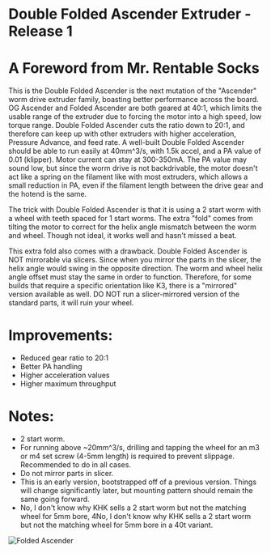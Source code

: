 # Double Folded Ascender Extruder - Release 1

# A Foreword from Mr. Rentable Socks

This is the Double Folded Ascender is the next mutation of the "Ascender" worm drive extruder family, boasting better performance across the board. OG Ascender and Folded Ascender are both geared at 40:1, which limits the usable range of the extruder due to forcing the motor into a high speed, low torque range. Double Folded Ascender cuts the ratio down to 20:1, and therefore can keep up with other extruders with higher acceleration, Pressure Advance, and feed rate. A well-built Double Folded Ascender should be able to run easily at 40mm^3/s, with 1.5k accel, and a PA value of 0.01 (klipper). Motor current can stay at 300-350mA. The PA value may sound low, but since the worm drive is not backdrivable, the motor doesn't act like a spring on the filament like with most extruders, which allows a small reduction in PA, even if the filament length between the drive gear and the hotend is the same.

The trick with Double Folded Ascender is that it is using a 2 start worm with a wheel with teeth spaced for 1 start worms. The extra "fold" comes from tilting the motor to correct for the helix angle mismatch between the worm and wheel.  Though not ideal, it works well and hasn't missed a beat.

This extra fold also comes with a drawback.  Double Folded Ascender is NOT mirrorable via slicers. Since when you mirror the parts in the slicer, the helix angle would swing in the opposite direction. The worm and wheel helix angle offset must stay the same in order to function. Therefore, for some builds that require a specific orientation like K3, there is a "mirrored" version available as well. DO NOT run a slicer-mirrored version of the standard parts, it will ruin your wheel.

# Improvements:
 - Reduced gear ratio to 20:1
 - Better PA handling
 - Higher acceleration values
 - Higher maximum throughput

# Notes:
 - 2 start worm.
 - For running above ~20mm^3/s, drilling and tapping the wheel for an m3 or m4 set screw (4-5mm length) is required to prevent slippage. Recommended to do in all cases.
 - Do not mirror parts in slicer.
 - This is an early version, bootstrapped off of a previous version.  Things will change significantly later, but mounting pattern should remain the same going forward.
 - No, I don't know why KHK sells a 2 start worm but not the matching wheel for 5mm bore, 4No, I don't know why KHK sells a 2 start worm but not the matching wheel for 5mm bore in a 40t variant.

![Folded Ascender](Images/double_folded_ascender.png)
